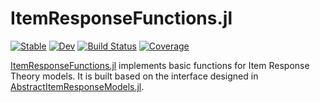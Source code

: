 # ItemResponseFunctions.jl

[![Stable](https://img.shields.io/badge/docs-stable-blue.svg)](https://p-gw.github.io/ItemResponseFunctions.jl/stable/)
[![Dev](https://img.shields.io/badge/docs-dev-blue.svg)](https://p-gw.github.io/ItemResponseFunctions.jl/dev/)
[![Build Status](https://github.com/p-gw/ItemResponseFunctions.jl/actions/workflows/CI.yml/badge.svg?branch=main)](https://github.com/p-gw/ItemResponseFunctions.jl/actions/workflows/CI.yml?query=branch%3Amain)
[![Coverage](https://codecov.io/gh/p-gw/ItemResponseFunctions.jl/branch/main/graph/badge.svg)](https://codecov.io/gh/p-gw/ItemResponseFunctions.jl)

[ItemResponseFunctions.jl](https://github.com/p-gw/ItemResponseFunctions.jl) implements basic functions for Item Response Theory models. It is built based on the interface designed in [AbstractItemResponseModels.jl](https://github.com/JuliaPsychometrics/AbstractItemResponseModels.jl).
